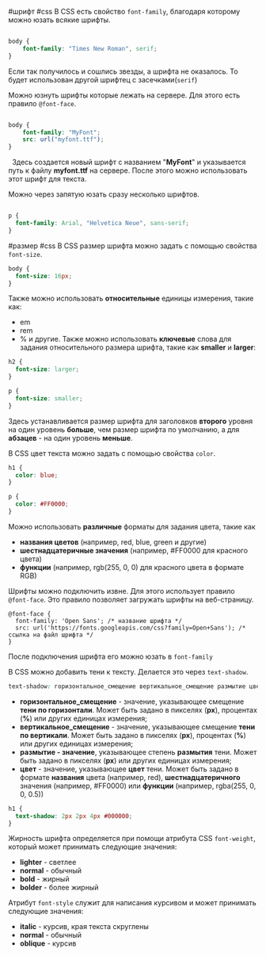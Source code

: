 #шрифт #css 
В CSS есть свойство `font-family`, благодаря которому можно юзать всякие шрифты. 
~~~ CSS

body {
	font-family: "Times New Roman", serif;
}
~~~

 Если так получилось и сошлись звезды, а шрифта не оказалось. То будет использован другой шрифтец с засечками(`serif`)

Можно юзнуть шрифты которые лежать на сервере. Для этого есть правило `@font-face`.

~~~ CSS

body {
	font-family: "MyFont";
	src: url("myfont.ttf");
}
~~~

  Здесь создается новый шрифт с названием "**MyFont**" и указывается путь к файлу **myfont.ttf** на сервере. После этого можно использовать этот шрифт для текста.

Можно через запятую юзать сразу несколько шрифтов.

~~~ CSS

p {
  font-family: Arial, "Helvetica Neue", sans-serif;
}
~~~

#размер #css 
В CSS размер шрифта можно задать с помощью свойства `font-size`.
~~~ CSS
body {
  font-size: 16px;
}
~~~
Также можно использовать **относительные** единицы измерения, такие как:
- em
- rem
- % и другие.
Также можно использовать **ключевые** слова для задания относительного размера шрифта, такие как **smaller** и **larger**:
~~~ css
h2 {
  font-size: larger;
}

p {
  font-size: smaller;
}
~~~
Здесь устанавливается размер шрифта для заголовков **второго** уровня на один уровень **больше**, чем размер шрифта по умолчанию, а для **абзацев** - на один уровень **меньше**.

В CSS цвет текста можно задать с помощью свойства `color`.
~~~ css
h1 {
  color: blue;
}

p {
  color: #FF0000;
}
~~~

Можно использовать **различные** форматы для задания цвета, такие как

- **названия цветов** (например, red, blue, green и другие)
- **шестнадцатеричные значения** (например, #FF0000 для красного цвета)
- **функции** (например, rgb(255, 0, 0) для красного цвета в формате RGB)

Шрифты можно подключить извне. Для этого использует правило `@font-face`. Это правило позволяет загружать шрифты на веб-страницу.
~~~
@font-face {
  font-family: 'Open Sans'; /* название шрифта */
  src: url('https://fonts.googleapis.com/css?family=Open+Sans'); /* ссылка на файл шрифта */
}
~~~
После подключения шрифта его можно юзать в `font-family`

В CSS можно добавить тени к тексту. Делается это через `text-shadow`.

```css
text-shadow: горизонтальное_смещение вертикальное_смещение размытие цвет;
```

- **горизонтальное_смещение** - значение, указывающее смещение **тени** **по горизонтали**. Может быть задано в пикселях (**px**), процентах (**%**) или других единицах измерения;
- **вертикальное_смещение** - значение, указывающее смещение **тени по вертикали**. Может быть задано в пикселях (**px**), процентах (**%**) или других единицах измерения;
- **размытие - значение**, указывающее степень **размытия** тени. Может быть задано в пикселях (**px**) или других единицах измерения;
- **цвет** - значение, указывающее **цвет** тени. Может быть задано в формате **названия** цвета (например, red), **шестнадцатеричного** значения (например, #FF0000) или **функции** (например, rgba(255, 0, 0, 0.5))

~~~ css
h1 {
  text-shadow: 2px 2px 4px #000000;
}
~~~

Жирность шрифта определяется при помощи атрибута CSS `font-weight`, который может принимать следующие значения:

- **lighter** - светлее
- **normal** - обычный
- **bold** - жирный
- **bolder** - более жирный

Атрибут `font-style` служит для написания курсивом и может принимать следующие значения:

- **italic** - курсив, края текста скруглены
- **normal** - обычный
- **oblique** - курсив